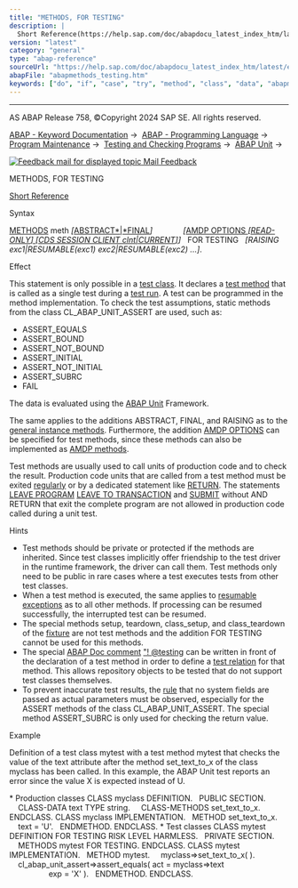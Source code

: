 ```yaml
---
title: "METHODS, FOR TESTING"
description: |
  Short Reference(https://help.sap.com/doc/abapdocu_latest_index_htm/latest/en-US/abapmethods_testing_shortref.htm) Syntax METHODS(https://help.sap.com/doc/abapdocu_latest_index_htm/latest/en-US/abapmethods.htm) meth ABSTRACTFINAL(https://help.sap.com/doc/abapdocu_latest_index_htm/latest/
version: "latest"
category: "general"
type: "abap-reference"
sourceUrl: "https://help.sap.com/doc/abapdocu_latest_index_htm/latest/en-US/abapmethods_testing.htm"
abapFile: "abapmethods_testing.htm"
keywords: ["do", "if", "case", "try", "method", "class", "data", "abapmethods", "testing"]
---
```


* * *

AS ABAP Release 758, ©Copyright 2024 SAP SE. All rights reserved.

[ABAP - Keyword Documentation](https://help.sap.com/doc/abapdocu_latest_index_htm/latest/en-US/abenabap.htm) →  [ABAP - Programming Language](https://help.sap.com/doc/abapdocu_latest_index_htm/latest/en-US/abenabap_reference.htm) →  [Program Maintenance](https://help.sap.com/doc/abapdocu_latest_index_htm/latest/en-US/abenprogram_editing.htm) →  [Testing and Checking Programs](https://help.sap.com/doc/abapdocu_latest_index_htm/latest/en-US/abenabap_tests.htm) →  [ABAP Unit](https://help.sap.com/doc/abapdocu_latest_index_htm/latest/en-US/abenabap_unit.htm) → 

 [![](Mail.gif?object=Mail.gif "Feedback mail for displayed topic") Mail Feedback](mailto:f1_help@sap.com?subject=Feedback%20on%20ABAP%20Documentation&body=Document:%20METHODS%2C%20FOR%20TESTING%2C%20ABAPMETHODS_TESTING%2C%20758%0D%0A%0D%0AError:%0D%0A%0D%0A%0D%0A%0D%0ASuggestion%20for%20improvement:)

METHODS, FOR TESTING

[Short Reference](https://help.sap.com/doc/abapdocu_latest_index_htm/latest/en-US/abapmethods_testing_shortref.htm)

Syntax

[METHODS](https://help.sap.com/doc/abapdocu_latest_index_htm/latest/en-US/abapmethods.htm) meth *\[*[ABSTRACT*|*FINAL](https://help.sap.com/doc/abapdocu_latest_index_htm/latest/en-US/abapmethods_abstract_final.htm)*\]*
             *\[*[AMDP OPTIONS *\[*READ-ONLY*\]* *\[*CDS SESSION CLIENT clnt*|*CURRENT*\]*](https://help.sap.com/doc/abapdocu_latest_index_htm/latest/en-US/abapmethods_amdp_options.htm)*\]*
  FOR TESTING
  *\[*RAISING exc1*|*RESUMABLE(exc1) exc2*|*RESUMABLE(exc2) ...*\]*.

Effect

This statement is only possible in a [test class](https://help.sap.com/doc/abapdocu_latest_index_htm/latest/en-US/abentest_class_glosry.htm "Glossary Entry"). It declares a [test method](https://help.sap.com/doc/abapdocu_latest_index_htm/latest/en-US/abentest_method_glosry.htm "Glossary Entry") that is called as a single test during a [test run](https://help.sap.com/doc/abapdocu_latest_index_htm/latest/en-US/abentest_run_glosry.htm "Glossary Entry"). A test can be programmed in the method implementation. To check the test assumptions, static methods from the class CL\_ABAP\_UNIT\_ASSERT are used, such as:

-   ASSERT\_EQUALS
-   ASSERT\_BOUND
-   ASSERT\_NOT\_BOUND
-   ASSERT\_INITIAL
-   ASSERT\_NOT\_INITIAL
-   ASSERT\_SUBRC
-   FAIL

The data is evaluated using the [ABAP Unit](https://help.sap.com/doc/abapdocu_latest_index_htm/latest/en-US/abenabap_unit_glosry.htm "Glossary Entry") Framework.

The same applies to the additions ABSTRACT, FINAL, and RAISING as to the [general instance methods](https://help.sap.com/doc/abapdocu_latest_index_htm/latest/en-US/abapmethods_general.htm). Furthermore, the addition [AMDP OPTIONS](https://help.sap.com/doc/abapdocu_latest_index_htm/latest/en-US/abapmethods_amdp_options.htm) can be specified for test methods, since these methods can also be implemented as [AMDP methods](https://help.sap.com/doc/abapdocu_latest_index_htm/latest/en-US/abenamdp_method_glosry.htm "Glossary Entry").

Test methods are usually used to call units of production code and to check the result. Production code units that are called from a test method must be exited [regularly](https://help.sap.com/doc/abapdocu_latest_index_htm/latest/en-US/abenend_processing_blocks.htm) or by a dedicated statement like [RETURN](https://help.sap.com/doc/abapdocu_latest_index_htm/latest/en-US/abapreturn.htm). The statements [LEAVE PROGRAM](https://help.sap.com/doc/abapdocu_latest_index_htm/latest/en-US/abapleave_program.htm) [LEAVE TO TRANSACTION](https://help.sap.com/doc/abapdocu_latest_index_htm/latest/en-US/abapleave_to_transaction.htm) and [SUBMIT](https://help.sap.com/doc/abapdocu_latest_index_htm/latest/en-US/abapsubmit.htm) without AND RETURN that exit the complete program are not allowed in production code called during a unit test.

Hints

-   Test methods should be private or protected if the methods are inherited. Since test classes implicitly offer friendship to the test driver in the runtime framework, the driver can call them. Test methods only need to be public in rare cases where a test executes tests from other test classes.
-   When a test method is executed, the same applies to [resumable exceptions](https://help.sap.com/doc/abapdocu_latest_index_htm/latest/en-US/abenresumable_exception_glosry.htm "Glossary Entry") as to all other methods. If processing can be resumed successfully, the interrupted test can be resumed.
-   The special methods setup, teardown, class\_setup, and class\_teardown of the [fixture](https://help.sap.com/doc/abapdocu_latest_index_htm/latest/en-US/abenfixture_glosry.htm "Glossary Entry") are not test methods and the addition FOR TESTING cannot be used for this methods.
-   The special [ABAP Doc comment](https://help.sap.com/doc/abapdocu_latest_index_htm/latest/en-US/abenabap_doc_comment_glosry.htm "Glossary Entry") ["! @testing](https://help.sap.com/doc/abapdocu_latest_index_htm/latest/en-US/abentest_relations.htm) can be written in front of the declaration of a test method in order to define a [test relation](https://help.sap.com/doc/abapdocu_latest_index_htm/latest/en-US/abentest_relation_glosry.htm "Glossary Entry") for that method. This allows repository objects to be tested that do not support test classes themselves.
-   To prevent inaccurate test results, the [rule](https://help.sap.com/doc/abapdocu_latest_index_htm/latest/en-US/abenuse_actual_parameters_guidl.htm "Guideline") that no system fields are passed as actual parameters must be observed, especially for the ASSERT methods of the class CL\_ABAP\_UNIT\_ASSERT. The special method ASSERT\_SUBRC is only used for checking the return value.

Example

Definition of a test class mytest with a test method mytest that checks the value of the text attribute after the method set\_text\_to\_x of the class myclass has been called. In this example, the ABAP Unit test reports an error since the value X is expected instead of U.

\* Production classes
CLASS myclass DEFINITION.
  PUBLIC SECTION.
    CLASS-DATA text TYPE string.
    CLASS-METHODS set\_text\_to\_x.
ENDCLASS.
CLASS myclass IMPLEMENTATION.
  METHOD set\_text\_to\_x.
    text = 'U'.
  ENDMETHOD.
ENDCLASS.
\* Test classes
CLASS mytest DEFINITION FOR TESTING RISK LEVEL HARMLESS.
  PRIVATE SECTION.
    METHODS mytest FOR TESTING.
ENDCLASS.
CLASS mytest IMPLEMENTATION.
  METHOD mytest.
    myclass=>set\_text\_to\_x( ).
    cl\_abap\_unit\_assert=>assert\_equals( act = myclass=>text
                                        exp = 'X' ).
  ENDMETHOD.
ENDCLASS.